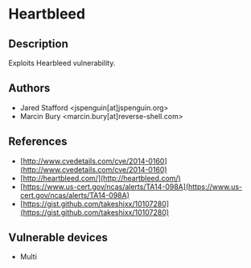 # Heartbleed

## Description
Exploits Hearbleed vulnerability.

## Authors
* Jared Stafford <jspenguin[at]jspenguin.org>
* Marcin Bury <marcin.bury[at]reverse-shell.com>

## References
* [http://www.cvedetails.com/cve/2014-0160](http://www.cvedetails.com/cve/2014-0160)
* [http://heartbleed.com/](http://heartbleed.com/)
* [https://www.us-cert.gov/ncas/alerts/TA14-098A](https://www.us-cert.gov/ncas/alerts/TA14-098A)
* [https://gist.github.com/takeshixx/10107280](https://gist.github.com/takeshixx/10107280)

## Vulnerable devices
* Multi
